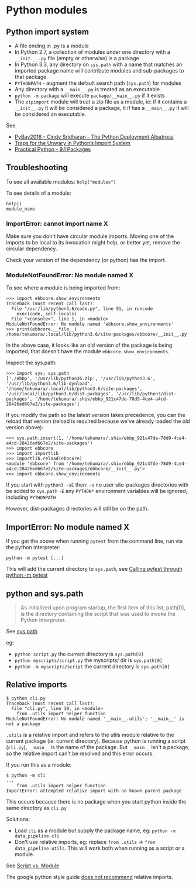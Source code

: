 # Python modules

## Python import system

- A file ending in .py is a module
- In Python 2.7, a collection of modules under one directory with a `__init.__.py` file (empty or otherwise) is a package
- In Python 3.3, any directory on `sys.path` with a name that matches an imported package name will contribute modules and sub-packages to that package.
- `PYTHONPATH` - augment the default search path (`sys.path`) for modules
- Any directory with a `__main__.py` is treated as an executable
- `python -m package` will execute `package/__main__.py` if it exists
- The `zipimport` module will treat a zip file as a module, ie: if it contains a `__init__.py` it will be considered a package, it if has a `__main__.py` it will be considered an executable.

See

- [PyBay2016 - Cindy Sridharan - The Python Deployment Albatross](https://speakerdeck.com/pybay/2016-cindy-sridharan-the-python-deployment-albatross)
- [Traps for the Unwary in Python’s Import System](http://python-notes.curiousefficiency.org/en/latest/python_concepts/import_traps.html)
- [Practical Python - 9.1 Packages](https://github.com/dabeaz-course/practical-python/blob/main/Notes/09_Packages/01_Packages.md)

## Troubleshooting

To see all available modules: `help("modules")`

To see details of a module:

```
help()
module_name
```

### ImportError: cannot import name X

Make sure you don't have circular module imports. Moving one of the imports to be local to its invocation might help, or better yet, remove the circular dependency.

Check your version of the dependency (or python) has the import.

### ModuleNotFoundError: No module named X

To see where a module is being imported from:

```
>>> import ebbcore.show_environments
Traceback (most recent call last):
  File "/usr/lib/python3.6/code.py", line 91, in runcode
    exec(code, self.locals)
  File "<console>", line 1, in <module>
ModuleNotFoundError: No module named 'ebbcore.show_environments'
>>> print(ebbcore.__file__)
/home/tekumara/.local/lib/python3.6/site-packages/ebbcore/__init__.py
```

In the above case, it looks like an old version of the package is being imported, that doesn't have the module `ebbcore.show_environments`.

Inspect the sys.path:

```
>>> import sys; sys.path
['./ebbp', '/usr/lib/python36.zip', '/usr/lib/python3.6', '/usr/lib/python3.6/lib-dynload', '/home/tekumara/.local/lib/python3.6/site-packages', '/usr/local/lib/python3.6/dist-packages', '/usr/lib/python3/dist-packages', '/home/tekumara/.shiv/ebbp_921c47de-78d9-4ce4-a4cd-28426ed667e2/site-packages']
```

If you modify the path so the latest version takes precedence, you can the reload that version (reload is required because we've already loaded the old version above):

```
>>> sys.path.insert(1, '/home/tekumara/.shiv/ebbp_921c47de-78d9-4ce4-a4cd-28426ed667e2/site-packages')
>>> import ebbcore
>>> import importlib
>>> importlib.reload(ebbcore)
<module 'ebbcore' from '/home/tekumara/.shiv/ebbp_921c47de-78d9-4ce4-a4cd-28426ed667e2/site-packages/ebbcore/__init__.py'>
>>> import ebbcore.show_environments
```

If you start with `python3 -sE` then:
`-s` no user site-packages directories with be added to `sys.path`
`-E` any `PYTHON*` environment variables will be ignored, including `PYTHONPATH`

However, dist-packages directories will still be on the path.

## ImportError: No module named X

If you get the above when running `pytest` from the command line, run via the python interpreter:

```
python -m pytest [...]
```

This will add the current directory to `sys.path`, see [Calling pytest through python -m pytest](https://docs.pytest.org/en/latest/usage.html#calling-pytest-through-python-m-pytest)

## python and sys.path

> As initialized upon program startup, the first item of this list, path[0], is the directory containing the script that was used to invoke the Python interpreter.

See [sys.path](https://docs.python.org/3/library/sys.html#sys.path)

eg:

- `python script.py` the current directory is `sys.path[0]`
- `python myscripts/script.py` the myscripts/ dir is `sys.path[0]`
- `python -m myscripts/script` the current directory is `sys.path[0]`

## Relative imports

```
$ python cli.py
Traceback (most recent call last):
  File "cli.py", line 10, in <module>
    from .utils import helper_function
ModuleNotFoundError: No module named '__main__.utils'; '__main__' is not a package
```

`.utils` is a relative import and refers to the utils module relative to the current package (ie: current directory).
Because python is running a script (`cli.py`), `__main__` is the name of the package.
But `__main__` isn't a package, so the relative import can't be resolved and this error occurs.

If you run this as a module:

```
$ python -m cli
...
    from .utils import helper_function
ImportError: attempted relative import with no known parent package
```

This occurs because there is no package when you start python inside the same directory as `cli.py`

Solutions:

- Load `cli` as a module but supply the package name, eg: `python -m data_pipeline.cli`
- Don't use relative imports, eg: replace `from .utils` -> `from data_pipeline.utils`. This will work both when running as a script or a module.

See [Script vs. Module](https://stackoverflow.com/a/14132912/149412)

The google python style guide [does not recommend](http://google.github.io/styleguide/pyguide.html#224-decision) relative imports.
